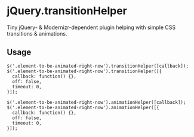 jQuery.transitionHelper
=================

Tiny jQuery- &amp; Modernizr-dependent plugin helping with simple CSS transitions &amp; animations.

Usage
-----------------

    $('.element-to-be-animated-right-now').transitionHelper([callback]);
    $('.element-to-be-animated-right-now').transitionHelper([{
      callback: function() {},
      off: false,
      timeout: 0,
    }]);

    $('.element-to-be-animated-right-now').animationHelper([callback]);
    $('.element-to-be-animated-right-now').animationHelper([{
      callback: function() {},
      off: false,
      timeout: 0,
    }]);
